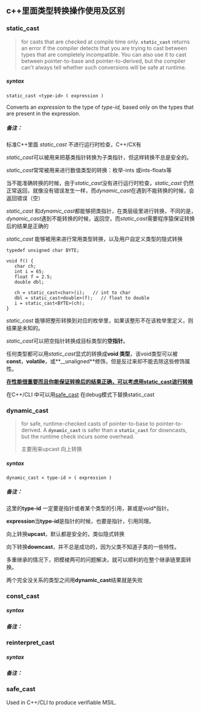 ## c++里面类型转换操作使用及区别 



### static_cast

> for casts that are checked at compile time only. **`static_cast`** returns an error if the compiler detects that you are trying to cast between types that are completely incompatible. You can also use it to cast between pointer-to-base and pointer-to-derived, but the compiler can't always tell whether such conversions will be safe at runtime.
##### syntax

```
static_cast <type-id> ( expression )
```

Converts an *expression* to the type of *type-id,* based only on the types that are present in the expression.

##### 备注：

标准C++里面 *static_cast* 不进行运行时检查，C++/CX有

*static_cast*可以被用来把基类指针转换为子类指针，但这样转换不总是安全的。

*static_cast*常常被用来进行数值类型的转换：枚举-ints 或ints-floats等

当不能准确转换的时候，由于*static_cast*没有进行运行时检查，*static_cast* 仍然正常返回，就像没有错误发生一样，而*dynamic_cast*在遇到不能转换的时候，会返回错误（空）

*static_cast* 和*dynamic_cast*都能够把类指针，在类层级里进行转换，不同的是，*dynamic_cast*遇到不能转换的时候，返回空，而*static_cast*需要程序猿保证转换后的结果是正确的

*static_cast* 能够被用来进行常用类型转换，以及用户自定义类型的隐式转换

```
typedef unsigned char BYTE;

void f() {
   char ch;
   int i = 65;
   float f = 2.5;
   double dbl;

   ch = static_cast<char>(i);   // int to char
   dbl = static_cast<double>(f);   // float to double
   i = static_cast<BYTE>(ch);
}
```

*static_cast* 能够把整形转换到对应的枚举里，如果该整形不在该枚举里定义，则结果是未知的。

*static_cast*可以把空指针转换成目标类型的**空指针**。

任何类型都可以用*static_cast*显式的转换成**void 类型**，该void类型可以被**const**，**volatile**，或**__unaligned**修饰，但是反过来却不能去除这些修饰属性。

**<u>在性能很重要而且你能保证转换后的结果正确，可以考虑用static_cast进行转换</u>**

在C++/CLI 中可以用[safe_cast](https://docs.microsoft.com/en-us/cpp/extensions/safe-cast-cpp-component-extensions?view=msvc-170) 在debug模式下替换static_cast

 ### dynamic_cast

>for safe, runtime-checked casts of pointer-to-base to pointer-to-derived. A **`dynamic_cast`** is safer than a **`static_cast`** for downcasts, but the runtime check incurs some overhead.
>
>主要用来upcast 向上转换

##### syntax

```
dynamic_cast < type-id > ( expression )
```

##### 备注：

这里的**type-id** 一定要是指针或者某个类型的引用，甚或是void*指针。

**expression**当**type-id**是指针的时候，也要是指针，引用同理。

向上转换**upcast**，默认都是安全的，类似隐式转换

向下转换**downcast**，并不总是成功的，因为父类不知道子类的一些特性。

多重继承的情况下，把模棱两可的问题解决，就可以顺利的在整个继承链里面转换。

两个完全没关系的类型之间用**dynamic_cast**结果就是失败

### const_cast

##### syntax

##### 备注：

### reinterpret_cast

##### syntax

##### 备注：

### safe_cast

Used in C++/CLI to produce verifiable MSIL.

